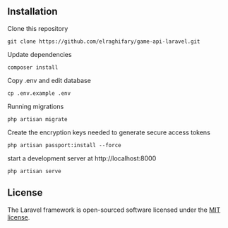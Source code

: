 ## Installation

Clone this repository

```git clone https://github.com/elraghifary/game-api-laravel.git```

Update dependencies

```composer install```

Copy .env and edit database

```cp .env.example .env```

Running migrations

```php artisan migrate```

Create the encryption keys needed to generate secure access tokens

```php artisan passport:install --force```

start a development server at http://localhost:8000

```php artisan serve```

## License

The Laravel framework is open-sourced software licensed under the [MIT license](https://opensource.org/licenses/MIT).
